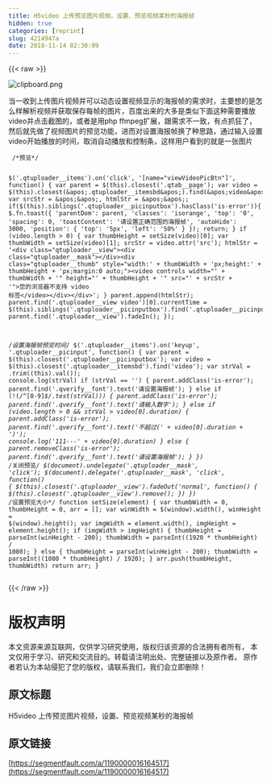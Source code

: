 ```yaml
---
title: H5video 上传预览图片视频，设置、预览视频某秒的海报帧
hidden: true
categories: [reprint]
slug: 4214947a
date: 2018-11-14 02:30:09
---
```


{{< raw >}}
<p><span class="img-wrap"><img data-src="/img/bVbfZhC?w=206&amp;h=162" src="https://static.alili.tech/img/bVbfZhC?w=206&amp;h=162" alt="clipboard.png" title="clipboard.png"></span></p><p>&#x5F53;&#x4E00;&#x6536;&#x5230;&#x4E0A;&#x4F20;&#x56FE;&#x7247;&#x89C6;&#x9891;&#x5E76;&#x53EF;&#x4EE5;&#x52A8;&#x6001;&#x8BBE;&#x7F6E;&#x89C6;&#x9891;&#x663E;&#x793A;&#x7684;&#x6D77;&#x62A5;&#x5E27;&#x7684;&#x9700;&#x6C42;&#x65F6;&#xFF0C;&#x4E3B;&#x8981;&#x60F3;&#x7684;&#x662F;&#x600E;&#x4E48;&#x6837;&#x89E3;&#x6790;&#x89C6;&#x9891;&#x5E76;&#x83B7;&#x53D6;&#x4FDD;&#x5B58;&#x6BCF;&#x5E27;&#x7684;&#x56FE;&#x7247;&#xFF0C;&#x767E;&#x5EA6;&#x51FA;&#x6765;&#x7684;&#x5927;&#x591A;&#x662F;&#x7C7B;&#x4F3C;&#x4E0B;&#x9762;&#x8FD9;&#x79CD;&#x9700;&#x8981;&#x64AD;&#x653E;video&#x5E76;&#x70B9;&#x51FB;&#x622A;&#x56FE;&#x7684;&#xFF0C;&#x6216;&#x8005;&#x662F;&#x7528;php ffmpeg&#x6269;&#x5C55;&#xFF0C;&#x8DDF;&#x9700;&#x6C42;&#x4E0D;&#x4E00;&#x81F4;&#xFF0C;&#x6709;&#x70B9;&#x6293;&#x72C2;&#x4E86;&#xFF0C;&#x7136;&#x540E;&#x5C31;&#x5148;&#x505A;&#x4E86;&#x89C6;&#x9891;&#x56FE;&#x7247;&#x7684;&#x9884;&#x89C8;&#x529F;&#x80FD;&#xFF0C;&#x8FDB;&#x800C;&#x5BF9;&#x8BBE;&#x7F6E;&#x6D77;&#x62A5;&#x5E27;&#x6362;&#x4E86;&#x79CD;&#x601D;&#x8DEF;&#xFF0C;&#x901A;&#x8FC7;&#x8F93;&#x5165;&#x8BBE;&#x7F6E;video&#x5F00;&#x59CB;&#x64AD;&#x653E;&#x7684;&#x65F6;&#x95F4;&#xFF0C;&#x53D6;&#x6D88;&#x81EA;&#x52A8;&#x64AD;&#x653E;&#x548C;&#x63A7;&#x5236;&#x6761;&#xFF0C;&#x8FD9;&#x6837;&#x7528;&#x6237;&#x770B;&#x5230;&#x7684;&#x5C31;&#x662F;&#x4E00;&#x5F20;&#x56FE;&#x7247;</p><pre><code> /*&#x9884;&#x89C8;*/
              
$(&apos;.qtuploader__items&apos;).on(&apos;click&apos;, &apos;[name=&quot;viewVideoPicBtn&quot;]&apos;, function() {
    var parent = $(this).closest(&apos;.qtab__page&apos;);
    var video = $(this).closest(&apos;.qtuploader__itemsbd&apos;).find(&apos;video&apos;);
    var srcStr = &apos;&apos;, htmlStr = &apos;&apos;;
    if($(this).siblings(&apos;.qtuploader__picinputbox&apos;).hasClass(&apos;is-error&apos;)){
      $.fn.toast({
        &apos;parentDom&apos;: parent,
        &apos;classes&apos;: &apos;isorange&apos;,
        &apos;top&apos;: &apos;0&apos;,
        &apos;spacing&apos;: 0,
        &apos;toastContent&apos;: &apos;&#x8BF7;&#x8BBE;&#x7F6E;&#x6B63;&#x786E;&#x8303;&#x56F4;&#x7684;&#x6D77;&#x62A5;&#x5E27;&apos;,
        &apos;autoHide&apos;: 3000,
        &apos;position&apos;: {
          &apos;top&apos;: &apos;5px&apos;,
          &apos;left&apos;: &apos;50%&apos;
        }
      });
      return;
    }
    if (video.length &gt; 0) {
      var thumbHeight = setSize(video)[0];
      var thumbWidth = setSize(video)[1];
      srcStr = video.attr(&apos;src&apos;);
      htmlStr = &apos;&lt;div class=&quot;qtuploader__view&quot;&gt;&lt;div class=&quot;qtuploader__mask&quot;&gt;&lt;/div&gt;&lt;div class=&quot;qtuploader__thumb&quot; style=&quot;width:&apos; + thumbWidth + &apos;px;height:&apos; + thumbHeight + &apos;px;margin:0 auto;&quot;&gt;&lt;video controls width=&quot;&apos; + thumbWidth + &apos;&quot; height=&quot;&apos; + thumbHeight + &apos;&quot; src=&quot;&apos; + srcStr + &apos;&quot;&gt;&#x60A8;&#x7684;&#x6D4F;&#x89C8;&#x5668;&#x4E0D;&#x652F;&#x6301; video &#x6807;&#x7B7E;&lt;/video&gt;&lt;/div&gt;&lt;/div&gt;&apos;;
    }
    parent.append(htmlStr);
    parent.find(&apos;.qtuploader__view video&apos;)[0].currentTime = $(this).siblings(&apos;.qtuploader__picinputbox&apos;).find(&apos;.qtuploader__picinput&apos;).val();
    parent.find(&apos;.qtuploader__view&apos;).fadeIn();
  });
  
  /*&#x8BBE;&#x7F6E;&#x6D77;&#x62A5;&#x5E27;&#x9884;&#x89C8;&#x65F6;&#x95F4;*/
  $(&apos;.qtuploader__items&apos;).on(&apos;keyup&apos;, &apos;.qtuploader__picinput&apos;, function() {
    var parent = $(this).closest(&apos;.qtuploader__picinputbox&apos;);
    var video = $(this).closest(&apos;.qtuploader__itemsbd&apos;).find(&apos;video&apos;);
    var strVal = $.trim($(this).val());
    console.log(strVal)
    if (strVal == &apos;&apos;) {
      parent.addClass(&apos;is-error&apos;);
      parent.find(&apos;.qverify__font&apos;).text(&apos;&#x8BF7;&#x8BBE;&#x7F6E;&#x6D77;&#x62A5;&#x5E27;&apos;);
    } else if (!(/^[0-9]*$/.test(strVal))) {
      parent.addClass(&apos;is-error&apos;);
      parent.find(&apos;.qverify__font&apos;).text(&apos;&#x8BF7;&#x8F93;&#x5165;&#x6570;&#x5B57;&apos;);
    } else if (video.length &gt; 0 &amp;&amp; strVal &gt; video[0].duration) {
      parent.addClass(&apos;is-error&apos;);
      parent.find(&apos;.qverify__font&apos;).text(&apos;&#x4E0D;&#x8D85;&#x8FC7;(&apos; + video[0].duration + &apos;)&apos;);
      console.log(&apos;111---&apos; + video[0].duration)
    } else {
      parent.removeClass(&apos;is-error&apos;);
      parent.find(&apos;.qverify__font&apos;).text(&apos;&#x8BF7;&#x8BBE;&#x7F6E;&#x6D77;&#x62A5;&#x5E27;&apos;);
    }
  })
  /*&#x5173;&#x95ED;&#x9884;&#x89C8;*/
  $(document).undelegate(&apos;.qtuploader__mask&apos;, &apos;click&apos;);
  $(document).delegate(&apos;.qtuploader__mask&apos;, &apos;click&apos;, function() {
    $(this).closest(&apos;.qtuploader__view&apos;).fadeOut(&apos;normal&apos;, function() {
      $(this).closest(&apos;.qtuploader__view&apos;).remove();
    })
  })
  /*&#x8BBE;&#x7F6E;&#x9884;&#x89C8;&#x5927;&#x5C0F;*/
  function setSize(element) {
    var thumbWidth = 0, thumbHeight = 0, arr = [];
    var winWidth = $(window).width(), winHeight = $(window).height();
    var imgWidth = element.width(), imgHeight = element.height();
    if (imgWidth &gt; imgHeight) {
      thumbHeight = parseInt(winHeight - 200);
      thumbWidth = parseInt((1920 * thumbHeight) / 1080);
    } else {
      thumbHeight = parseInt(winHeight - 200);
      thumbWidth = parseInt((1080 * thumbHeight) / 1920);
    }
    arr.push(thumbHeight, thumbWidth)
    return arr;
  }
</code></pre>
{{< /raw >}}

# 版权声明
本文资源来源互联网，仅供学习研究使用，版权归该资源的合法拥有者所有，
本文仅用于学习、研究和交流目的。转载请注明出处、完整链接以及原作者。
原作者若认为本站侵犯了您的版权，请联系我们，我们会立即删除！

## 原文标题
H5video 上传预览图片视频，设置、预览视频某秒的海报帧

## 原文链接
[https://segmentfault.com/a/1190000016164517](https://segmentfault.com/a/1190000016164517)


